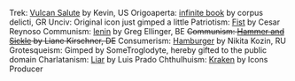 Trek: [Vulcan Salute](https://thenounproject.com/search/?q=star+trek+hand&i=3890724) by Kevin, US
Origoaperta: [infinite book](https://thenounproject.com/term/infinite-book/1185795/) by corpus delicti, GR
Unciv: Original icon just gimped a little
Patriotism: [Fist](https://thenounproject.com/term/fist/235057/) by Cesar Reynoso
Communism: [lenin](https://thenounproject.com/term/lenin/539535/) by Greg Ellinger, BE
~~Communism: [Hammer and Sickle](https://thenounproject.com/term/communism/67644/) by Liane Kirschner, DE~~
Consumerism: [Hamburger](https://thenounproject.com/term/obese/180620/) by Nikita Kozin, RU
Grotesqueism: Gimped by SomeTroglodyte, hereby gifted to the public domain
Charlatanism: [Liar](https://thenounproject.com/icon/liar-8431/) by Luis Prado
Chthulhuism: [Kraken](https://thenounproject.com/icon/kraken-1388184/) by Icons Producer
